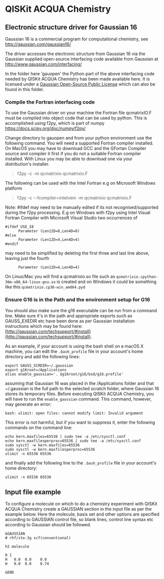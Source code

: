 # QISKit ACQUA Chemistry

## Electronic structure driver for Gaussian 16

Gaussian 16 is a commercial program for computational chemistry, see http://gaussian.com/gaussian16/

The driver accesses the electronic structure from Gaussian 16 via the Gaussian supplied open-source interfacing code
available from Gaussian at http://www.gaussian.com/interfacing/

In the folder here 'gauopen' the Python part of the above interfacing code needed by QISKit ACQUA Chemistry has been
made available here. It is licensed under a [Gaussian Open-Source Public License](./gauopen/LICENSE.txt) which can
also be found in this folder.

### Compile the Fortran interfacing code

To use the Gaussian driver on your machine the Fortran file qcmatrixIO.F must be compiled into object code that can
be used by python. This is accomplished using f2py, which is part of numpy https://docs.scipy.org/doc/numpy/f2py/

Change directory to gauopen and from your python environment use the following command. You will need a supported
Fortran compiler installed. On MacOS you may have to download GCC and the GFortan Compiler source and compiler it first
if you do not a suitable Fortran compiler installed. With Linux you may be able to download one via your distribution's
installer.

>f2py -c -m qcmatrixio qcmatrixio.F

The following can be used with the Intel Fortran e.g on Microsoft Windows platform

>f2py -c --fcompiler=intelvem -m qcmatrixio qcmatrixio.F

Note: #ifdef may need to be manually edited if its not recognised/supported during the f2py processing.
E.g on Windows with f2py using Intel Visual Fortran Compiler with Microsoft Visual Studio two occurrences of 
```
#ifdef USE_I8
      Parameter (Len12D=8,Len4D=8)
#else
      Parameter (Len12D=4,Len4D=4)
#endif
```
may need to be simplified by deleting the first three and last line above, leaving just the fourth
```
      Parameter (Len12D=4,Len4D=4)
```

On Linux/Mac you will find a qcmatrixio.so file such as `qcmatrixio.cpython-36m-x86_64-linux-gnu.so` is created and on 
Windows it could be something like this `qcmatrixio.cp36-win_amd64.pyd`

### Ensure G16 is in the Path and the environment setup for G16

You should also make sure the g16 executable can be run from a command line. Make sure it's in the path and appropriate
exports such as GAUSS_EXEDIR etc have been done as per Gaussian installation instructions which may be found here:
[http://gaussian.com/techsupport/#install](http://gaussian.com/techsupport/#install).

As an example, if your account is using the bash shell on a macOS X machine, you can edit the `.bash_profile` file in your account's home directory and add the following lines:
```
export GAUSS_SCRDIR=~/.gaussian
export g16root=/Applications
alias enable_gaussian='. $g16root/g16/bsd/g16.profile'
```
assuming that Gaussian 16 was placed in the /Applications folder and that ~/.gaussian is the full path to the selected scratch 
folder, where Gaussian 16 stores its temporary files.  Before executing QISKit ACQUA Chemistry, you will have to run the 
`enable_gaussian` command.  This command, however, may generate an error:
```
bash: ulimit: open files: cannot modify limit: Invalid argument
```
This error is not harmful, but if you want to suppress it, enter the following commands on the command line:
```
echo kern.maxfiles=65536 | sudo tee -a /etc/sysctl.conf
echo kern.maxfilesperproc=65536 | sudo tee -a /etc/sysctl.conf
sudo sysctl -w kern.maxfiles=65536
sudo sysctl -w kern.maxfilesperproc=65536
ulimit -n 65536 65536 
```
and finally add the following line to the `.bash_profile` file in your account's home directory:
```
ulimit -n 65536 65536
```

## Input file example
To configure a molecule on which to do a chemistry experiment with QISKit ACQUA Chemistry create a GAUSSIAN section
in the input file as per the example below. Here the molecule, basis set and other options are specified according
to GAUSSIAN control file, so blank lines, control line syntax etc according to Gaussian should be followed.
```
&GAUSSIAN
# rhf/sto-3g scf(conventional)

h2 molecule

0 1
H   0.0  0.0    0.0
H   0.0  0.0    0.74

&END
```
